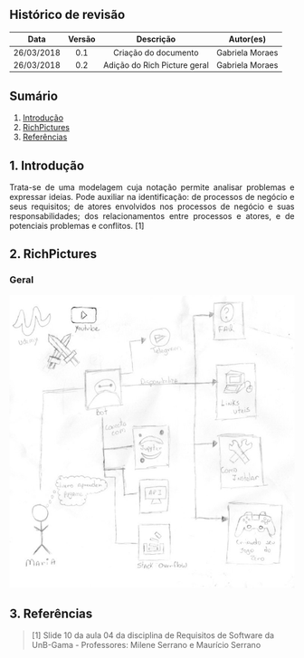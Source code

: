 ## Histórico de revisão
| Data | Versão | Descrição | Autor(es) |
|:--:|:--:|:--:|:--:|
| 26/03/2018 | 0.1 | Criação do documento| Gabriela Moraes |
| 26/03/2018 | 0.2 | Adição do Rich Picture geral| Gabriela Moraes |

## Sumário

1. [Introdução](#_1-introdução)
2. [RichPictures](#_2-richpictures)
3. [Referências](#_3-referências)

## 1. Introdução
<p align="justify">Trata-se de uma modelagem cuja notação permite analisar problemas e expressar ideias. Pode auxiliar na identificação: de processos de negócio e seus requisitos; de atores envolvidos nos processos de negócio e suas responsabilidades; dos relacionamentos entre processos e atores, e de potenciais problemas e conflitos. [1]</p>

## 2. RichPictures

### Geral

![](./imagens/rich-picture.jpg)

## 3. Referências
>[1] Slide 10 da aula 04 da disciplina de Requisitos de Software da UnB-Gama - Professores: Milene Serrano e Maurício Serrano
